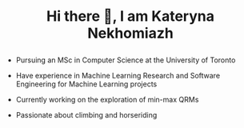 <h1>
  <p align="center">
  Hi there 👋, I am Kateryna Nekhomiazh
  </p>
</h1>

- Pursuing an MSc in Computer Science at the University of Toronto

- Have experience in Machine Learning Research and Software Engineering for Machine Learning projects
  
- Currently working on the exploration of min-max QRMs
  
- Passionate about climbing and horseriding

<!--
**iamKateryna/iamKateryna** is a ✨ _special_ ✨ repository because its `README.md` (this file) appears on your GitHub profile.

Here are some ideas to get you started:

- 🔭 I’m currently working on ...
- 🌱 I’m currently learning ...
- 👯 I’m looking to collaborate on ...
- 🤔 I’m looking for help with ...
- 💬 Ask me about ...
- 📫 How to reach me: ...
- 😄 Pronouns: ...
- ⚡ Fun fact: ...
-->
